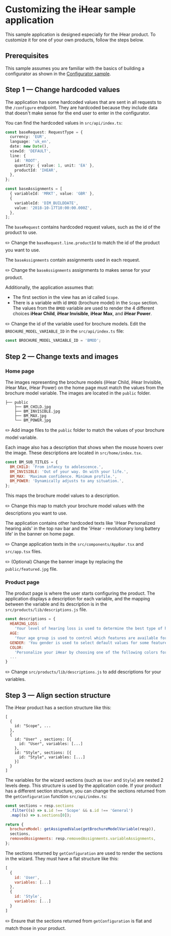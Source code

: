 # Customizing the iHear sample application

This sample application is designed especially for the iHear product. To
customize it for one of your own products, follow the steps below.

## Prerequisites

This sample assumes you are familiar with the basics of building a configurator
as shown in the [Configurator sample](../../basics/docs/CONFIGURATOR.md).

## Step 1 — Change hardcoded values

The application has some hardcoded values that are sent in all requests to
the `/configure` endpoint. They are hardcoded because they include data that
doesn't make sense for the end user to enter in the configurator.

You can find the hardcoded values in `src/api/index.ts`:

```typescript
const baseRequest: RequestType = {
  currency: 'EUR',
  language: 'uk_en',
  date: new Date(),
  viewId: 'DEFAULT',
  line: {
    id: 'ROOT',
    quantity: { value: 1, unit: 'EA' },
    productId: 'IHEAR',
  },
};

const baseAssignments = [
  { variableId: 'MRKT', value: 'GBR' },
  {
    variableId: 'DIM_BUILDDATE',
    value: '2018-10-17T10:00:00.000Z',
  },
];
```

The `baseRequest` contains hardcoded request values, such as the id of the product to use.

:pencil2: Change the `baseRequest.line.productId` to match the id of the product you want to use.

The `baseAssignments` contain assignments used in each request.

:pencil2: Change the `baseAssignments` assignments to makes sense for your product.

Additionally, the application assumes that:

- The first section in the view has an id called `Scope`.
- There is a variable with id `BMOD` (brochure model) in the `Scope` section. The values from the `BMOD` variable are used to render the 4 different choices **iHear Child**, **iHear Invisible**, **iHear Max**, and **iHear Power**.

:pencil2: Change the id of the variable used for brochure models. Edit the `BROCHURE_MODEL_VARIABLE_ID` in the `src/api/index.ts` file:

```typescript
const BROCHURE_MODEL_VARIABLE_ID = 'BMOD';
```

## Step 2 — Change texts and images

### Home page

The images representing the brochure models (iHear Child, iHear Invisible, iHear Max, iHear Power) on the home page must match the values from the brochure model variable. The images are located in the `public` folder.

```
├── public
    ├── BM_CHILD.jpg
    ├── BM_INVISIBLE.jpg
    ├── BM_MAX.jpg
    └── BM_POWER.jpg
```

:pencil2: Add image files to the `public` folder to match the values of your brochure model variable.

Each image also has a description that shows when the mouse hovers over the image. These descriptions are located in `src/home/index.tsx`.

```javascript
const BM_SUB_TITLES = {
  BM_CHILD: 'From infancy to adolescence.',
  BM_INVISIBLE: 'Out of your way. On with your life.',
  BM_MAX: 'Maximum confidence. Minimum profile.',
  BM_POWER: 'Dynamically adjusts to any situation.',
};
```

This maps the brochure model values to a description.

:pencil2: Change this map to match your brochure model values with the descriptions you want to use.

The application contains other hardcoded texts like 'iHear Personalized hearing aids' in the top nav bar and the 'iHear - revolutionary long battery life' in the banner on home page.

:pencil2: Change application texts in the `src/components/AppBar.tsx` and `src/app.tsx` files.

:pencil2: (Optional) Change the banner image by replacing the `public/featured.jpg` file.

### Product page

The product page is where the user starts configuring the product. The application displays a description for each variable, and the mapping between the variable and its description is in the `src/products/lib/descriptions.js` file.

```javascript
const descriptions = {
  HEARING_LOSS:
    'Your level of hearing loss is used to determine the best type of hearing aid for you.',
  AGE:
    'Your age group is used to control which features are available for your iHear device.',
  GENDER: 'You gender is used to select default values for some features.',
  COLOR:
    'Personalize your iHear by choosing one of the following colors for your hearing aid.',
  ...
}
```

:pencil2: Change `src/products/lib/descriptions.js` to add descriptions for your variables.

## Step 3 — Align section structure

The iHear product has a section structure like this:

```
[
  {
    id: "Scope", ...
  },
  {
    id: "User" , sections: [{
      id: "User", variables: [...]
    },
    id: "Style", sections: [{
      id: "Style", variables: [...]
    }]
  }
]
```

The variables for the wizard sections (such as `User` and `Style`) are nested 2
levels deep. This structure is used by the application code. If your product has
a different section structure, you can change the sections returned from the
`getConfiguration` function `src/api/index.ts`:

```javascript
const sections = resp.sections
  .filter((s) => s.id !== 'Scope' && s.id !== 'General')
  .map((s) => s.sections[0]);

return {
  brochureModel: getAssignedValue(getBrochureModelVariable(resp)),
  sections,
  removedAssignments: resp.removedAssignments.variableAssignments,
};
```

The sections returned by `getConfiguration` are used to render the sections in the wizard. They must have a flat structure like this:

```javascript
[
  {
    id: 'User',
    variables: [...]
  },
  {
    id: 'Style',
    variables: [...]
  }
]
```

:pencil2: Ensure that the sections returned from `getConfiguration` is flat and match those in your product.
